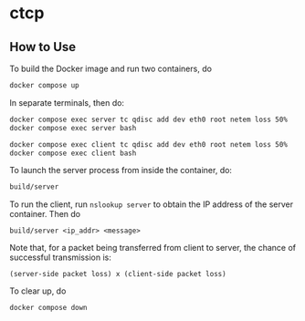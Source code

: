 # ctcp

## How to Use

To build the Docker image and run two containers, do

```bash
docker compose up
```

In separate terminals, then do:

```bash
docker compose exec server tc qdisc add dev eth0 root netem loss 50%   # Adjust packet loss as you wish
docker compose exec server bash
```

```bash
docker compose exec client tc qdisc add dev eth0 root netem loss 50%    # Adjust packet loss as you wish
docker compose exec client bash
```

To launch the server process from inside the container, do:

```bash
build/server
```

To run the client, run `nslookup server` to obtain the IP address of the server container. Then do

```
build/server <ip_addr> <message>
```

Note that, for a packet being transferred from client to server, the chance of successful transmission is:

```
(server-side packet loss) x (client-side packet loss)
```

To clear up, do

```bash
docker compose down
```
